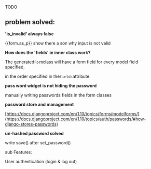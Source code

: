 TODO

## problem solved:

**'is\_invalid' always false**

{{form.as\_p}} show there a son why input is not valid

**How does the 'fields' in inner class work?**

The generated`Form`class will have a form field for every model field specified,

in the order specified in the`fields`attribute.

**pass word widget is not hiding the password**

manually writing passwords fields in the form classes

**password store and management**

[https://docs.djangoproject.com/en/1.10/topics/forms/modelforms/](https://docs.djangoproject.com/en/1.10/topics/auth/passwords/#how-django-stores-passwords)

**un-hashed password solved**

write save\(\) after set\_password\(\)



sub Features:

User authentication \(login & log out\)

